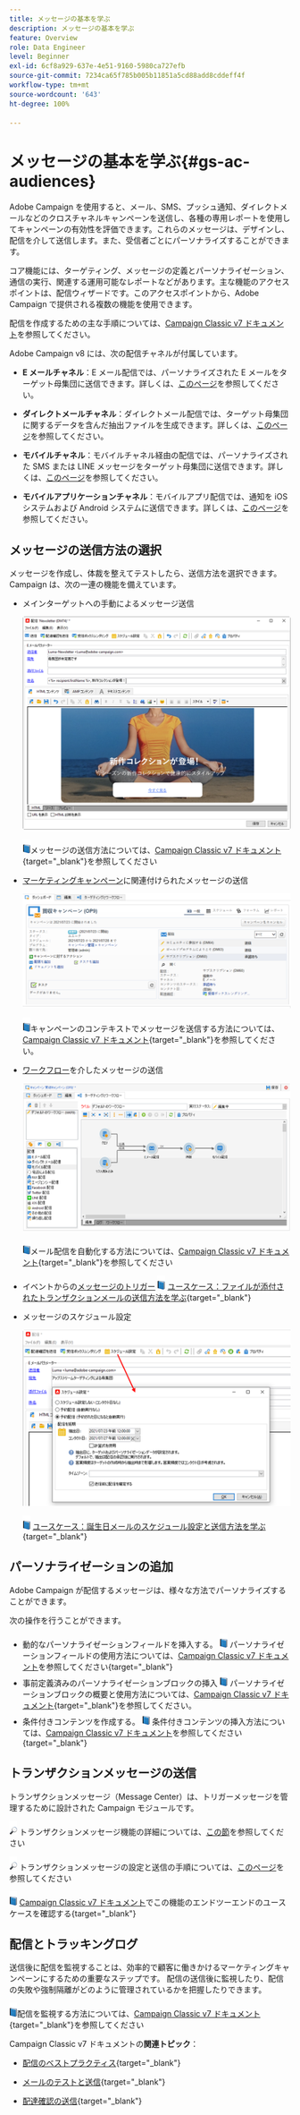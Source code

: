 ```yaml
---
title: メッセージの基本を学ぶ
description: メッセージの基本を学ぶ
feature: Overview
role: Data Engineer
level: Beginner
exl-id: 6cf8a929-637e-4e51-9160-5980ca727efb
source-git-commit: 7234ca65f785b005b11851a5cd88add8cddeff4f
workflow-type: tm+mt
source-wordcount: '643'
ht-degree: 100%

---
```


# メッセージの基本を学ぶ{#gs-ac-audiences}

Adobe Campaign を使用すると、メール、SMS、プッシュ通知、ダイレクトメールなどのクロスチャネルキャンペーンを送信し、各種の専用レポートを使用してキャンペーンの有効性を評価できます。これらのメッセージは、デザインし、配信を介して送信します。また、受信者ごとにパーソナライズすることができます。

コア機能には、ターゲティング、メッセージの定義とパーソナライゼーション、通信の実行、関連する運用可能なレポートなどがあります。主な機能のアクセスポイントは、配信ウィザードです。このアクセスポイントから、Adobe Campaign で提供される複数の機能を使用できます。

配信を作成するための主な手順については、[Campaign Classic v7 ドキュメント](https://experienceleague.adobe.com/docs/campaign-classic/using/sending-messages/key-steps-when-creating-a-delivery/steps-about-delivery-creation-steps.html?lang=ja)を参照してください。

Adobe Campaign v8 には、次の配信チャネルが付属しています。

* **E メールチャネル**：E メール配信では、パーソナライズされた E メールをターゲット母集団に送信できます。詳しくは、[このページ](../send/email.md)を参照してください。

* **ダイレクトメールチャネル**：ダイレクトメール配信では、ターゲット母集団に関するデータを含んだ抽出ファイルを生成できます。詳しくは、[このページ](../send/direct-mail.md)を参照してください。

* **モバイルチャネル**：モバイルチャネル経由の配信では、パーソナライズされた SMS または LINE メッセージをターゲット母集団に送信できます。詳しくは、[このページ](../send/sms.md)を参照してください。

* **モバイルアプリケーションチャネル**：モバイルアプリ配信では、通知を iOS システムおよび Android システムに送信できます。詳しくは、[このページ](../send/push.md)を参照してください。

<!--
* **LINE channel**: LINE deliveries let you send messages on LINE, an instant messaging application available on all smartphones. Learn more in [this page](../send/line.md)
-->

## メッセージの送信方法の選択

メッセージを作成し、体裁を整えてテストしたら、送信方法を選択できます。 Campaign は、次の一連の機能を備えています。

* メインターゲットへの手動によるメッセージ送信

   ![](assets/send-email.png)

   ![](../assets/do-not-localize/book.png)メッセージの送信方法については、[Campaign Classic v7 ドキュメント](https://experienceleague.adobe.com/docs/campaign-classic/using/sending-messages/sending-emails/sending-an-email/sending-messages.html?lang=ja){target=&quot;_blank&quot;}を参照してください

* [マーケティングキャンペーン](campaigns.md)に関連付けられたメッセージの送信

   ![](assets/deliveries-in-a-campaign.png)

   ![](../assets/do-not-localize/book.png)キャンペーンのコンテキストでメッセージを送信する方法については、[Campaign Classic v7 ドキュメント](https://experienceleague.adobe.com/docs/campaign-classic/using/orchestrating-campaigns/orchestrate-campaigns/marketing-campaign-deliveries.html?lang=ja){target=&quot;_blank&quot;}を参照してください。

* [ワークフロー](../config/workflows.md)を介したメッセージの送信

   ![](assets/send-in-a-wf.png)

   ![](../assets/do-not-localize/book.png)メール配信を自動化する方法については、[Campaign Classic v7 ドキュメント](https://experienceleague.adobe.com/docs/campaign-classic/using/automating-with-workflows/action-activities/delivery.html?lang=ja){target=&quot;_blank&quot;}を参照してください

* イベントからの[メッセージのトリガー](../send/transactional.md)
   ![](../assets/do-not-localize/book.png) [ユースケース：ファイルが添付されたトランザクションメールの送信方法を学ぶ](https://experienceleague.adobe.com/docs/campaign-classic/using/transactional-messaging/transactional-email-with-attachments.html?lang=ja){target=&quot;_blank&quot;}

* メッセージのスケジュール設定

   ![](assets/schedule-send.png)

   ![](../assets/do-not-localize/book.png) [ユースケース：誕生日メールのスケジュール設定と送信方法を学ぶ](https://experienceleague.adobe.com/docs/campaign-classic/using/automating-with-workflows/use-cases/deliveries/sending-a-birthday-email.html?lang=ja){target=&quot;_blank&quot;}


## パーソナライゼーションの追加

Adobe Campaign が配信するメッセージは、様々な方法でパーソナライズすることができます。

次の操作を行うことができます。

* 動的なパーソナライゼーションフィールドを挿入する。
   ![](../assets/do-not-localize/book.png) パーソナライゼーションフィールドの使用方法については、[Campaign Classic v7 ドキュメント](https://experienceleague.adobe.com/docs/campaign-classic/using/sending-messages/personalizing-deliveries/personalization-fields.html?lang=ja)を参照してください{target=&quot;_blank&quot;}
* 事前定義済みのパーソナライゼーションブロックの挿入
   ![](../assets/do-not-localize/book.png) パーソナライゼーションブロックの概要と使用方法については、[Campaign Classic v7 ドキュメント](https://experienceleague.adobe.com/docs/campaign-classic/using/sending-messages/personalizing-deliveries/personalization-blocks.html?lang=ja){target=&quot;_blank&quot;}を参照してください。
* 条件付きコンテンツを作成する。
   ![](../assets/do-not-localize/book.png) 条件付きコンテンツの挿入方法については、[Campaign Classic v7 ドキュメント](https://experienceleague.adobe.com/docs/campaign-classic/using/sending-messages/personalizing-deliveries/conditional-content.html?lang=ja)を参照してください{target=&quot;_blank&quot;}

## トランザクションメッセージの送信

トランザクションメッセージ（Message Center）は、トリガーメッセージを管理するために設計された Campaign モジュールです。

![](../assets/do-not-localize/glass.png) トランザクションメッセージ機能の詳細については、[この節](../dev/architecture.md#transac-msg-archi)を参照してください

![](../assets/do-not-localize/glass.png) トランザクションメッセージの設定と送信の手順については、[このページ](../send/transactional.md)を参照してください

![](../assets/do-not-localize/book.png) [Campaign Classic v7 ドキュメント](https://experienceleague.adobe.com/docs/campaign-classic/using/transactional-messaging/transactional-email-with-attachments.html?lang=ja)でこの機能のエンドツーエンドのユースケースを確認する{target=&quot;_blank&quot;}

## 配信とトラッキングログ

送信後に配信を監視することは、効率的で顧客に働きかけるマーケティングキャンペーンにするための重要なステップです。 配信の送信後に監視したり、配信の失敗や強制隔離がどのように管理されているかを把握したりできます。

![](../assets/do-not-localize/book.png)配信を監視する方法については、[Campaign Classic v7 ドキュメント](https://experienceleague.adobe.com/docs/campaign-classic/using/sending-messages/monitoring-deliveries/about-delivery-monitoring.html?lang=ja#sending-messages){target=&quot;_blank&quot;}を参照してください


Campaign Classic v7 ドキュメントの&#x200B;**関連トピック**：

* [配信のベストプラクティス](https://experienceleague.adobe.com/docs/campaign-classic/using/sending-messages/key-steps-when-creating-a-delivery/delivery-bestpractices/delivery-best-practices.html?lang=ja){target=&quot;_blank&quot;}

* [メールのテストと送信](https://experienceleague.adobe.com/docs/campaign-classic/using/sending-messages/sending-emails/sending-an-email/sending-messages.html){target=&quot;_blank&quot;}

* [配達確認の送信](https://experienceleague.adobe.com/docs/campaign-classic/using/sending-messages/key-steps-when-creating-a-delivery/steps-validating-the-delivery.html?lang=ja){target=&quot;_blank&quot;}
